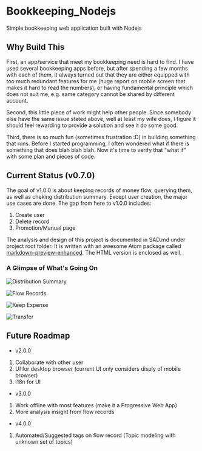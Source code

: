 # Bookkeeping_Nodejs
Simple bookkeeping web application built with Nodejs

## Why Build This
First, an app/service that meet my bookkeeping need is hard to find. I have used several bookkeeping apps before, but after spending a few months with each of them, it always turned out that they are either equipped with too much redundant features for me (huge report on mobile screen that makes it hard to read the numbers), or having fundamental principle which does not suit me, e.g. same category cannot be shared by different account.

Second, this little piece of work might help other people. Since somebody else have the same issue stated above, well at least my wife does, I figure it should feel rewarding to provide a solution and see it do some good.

Third, there is so much fun (sometimes frustration :D) in building something that runs. Before I started programming, I often wondered what if there is something that does blah blah blah. Now it's time to verify that "what if" with some plan and pieces of code.

## Current Status (v0.7.0)
The goal of v1.0.0 is about keeping records of money flow, querying them, as well as cheking distribution summary. Except user creation, the major use cases are done. The gap from here to v1.0.0 includes:
1. Create user
2. Delete record
3. Promotion/Manual page

The analysis and design of this project is documented in SAD.md under project root folder. It is written with an awesome Atom package called [markdown-preview-enhanced](https://atom.io/packages/markdown-preview-enhanced). The HTML version is enclosed as well.

### A Glimpse of What's Going On

![Distribution Summary](https://i.imgur.com/Gw5el8C.png?1)

![Flow Records](https://i.imgur.com/YIlCL10.png?1)

![Keep Expense](https://i.imgur.com/W85OdCg.png?1)

![Transfer](https://i.imgur.com/XoBots2.png?1)

## Future Roadmap
- v2.0.0
 1. Collaborate with other user
 2. UI for desktop browser (current UI only considers disply of mobile browser)
 3. i18n for UI
- v3.0.0
 1. Work offline with most features (make it a Progressive Web App)
 2. More analysis insight from flow records
- v4.0.0
 1. Automated/Suggested tags on flow record (Topic modeling with unknown set of topics)
